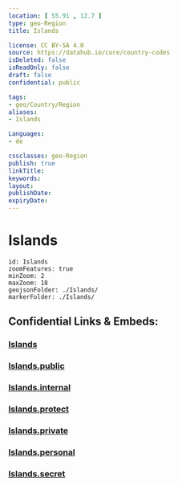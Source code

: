 ```yaml
---
location: [ 55.91 , 12.7 ] 
type: geo-Region
title: Islands

license: CC BY-SA 4.0
source: https://datahub.io/core/country-codes
isDeleted: false
isReadOnly: false
draft: false
confidential: public

tags:
- geo/Country/Region
aliases:
- Islands

Languages:
- de

cssclasses: geo-Region
publish: true
linkTitle: 
keywords: 
layout: 
publishDate: 
expiryDate: 
---
```


# Islands

```leaflet
id: Islands
zoomFeatures: true 
minZoom: 2 
maxZoom: 18
geojsonFolder: ./Islands/
markerFolder: ./Islands/
```


## Confidential Links & Embeds: 

### [Islands](/_Standards/Earth/Continent/Europe/Europe~North/Sweden/Islands.md) 

### [Islands.public](/_public/Earth/Continent/Europe/Europe~North/Sweden/Islands.public.md) 

### [Islands.internal](/_internal/Earth/Continent/Europe/Europe~North/Sweden/Islands.internal.md) 

### [Islands.protect](/_protect/Earth/Continent/Europe/Europe~North/Sweden/Islands.protect.md) 

### [Islands.private](/_private/Earth/Continent/Europe/Europe~North/Sweden/Islands.private.md) 

### [Islands.personal](/_personal/Earth/Continent/Europe/Europe~North/Sweden/Islands.personal.md) 

### [Islands.secret](/_secret/Earth/Continent/Europe/Europe~North/Sweden/Islands.secret.md)

